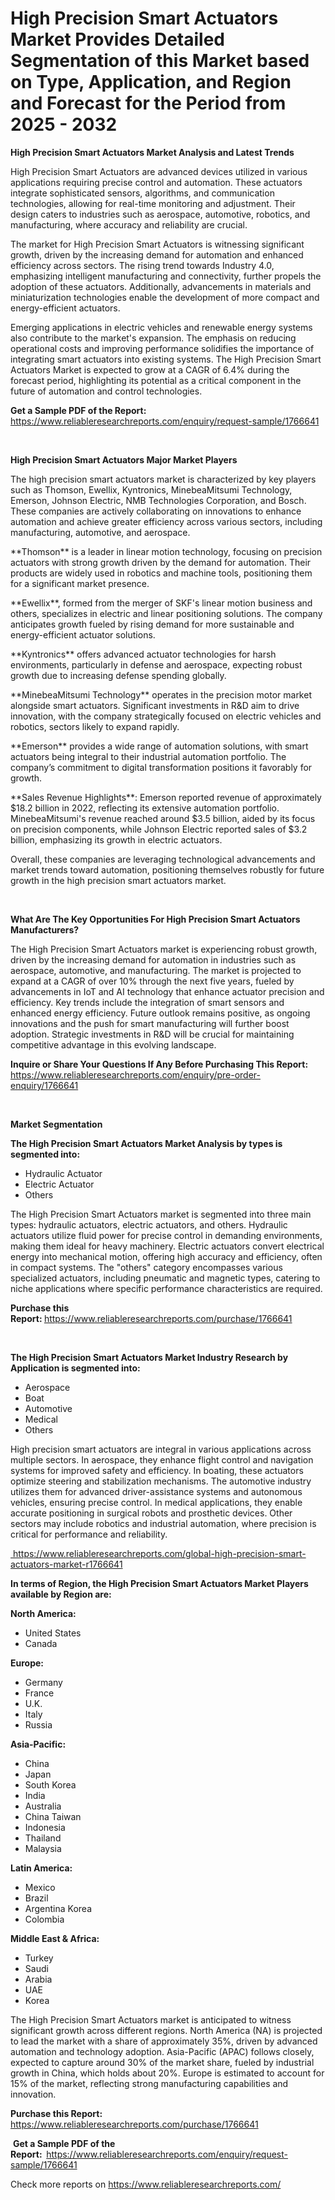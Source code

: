<p><h1>High Precision Smart Actuators Market Provides Detailed Segmentation of this Market based on Type, Application, and Region and Forecast for the Period from 2025 - 2032</h1></p><p><strong>High Precision Smart Actuators Market Analysis and Latest Trends</strong></p>
<p><p>High Precision Smart Actuators are advanced devices utilized in various applications requiring precise control and automation. These actuators integrate sophisticated sensors, algorithms, and communication technologies, allowing for real-time monitoring and adjustment. Their design caters to industries such as aerospace, automotive, robotics, and manufacturing, where accuracy and reliability are crucial.</p><p>The market for High Precision Smart Actuators is witnessing significant growth, driven by the increasing demand for automation and enhanced efficiency across sectors. The rising trend towards Industry 4.0, emphasizing intelligent manufacturing and connectivity, further propels the adoption of these actuators. Additionally, advancements in materials and miniaturization technologies enable the development of more compact and energy-efficient actuators.</p><p>Emerging applications in electric vehicles and renewable energy systems also contribute to the market's expansion. The emphasis on reducing operational costs and improving performance solidifies the importance of integrating smart actuators into existing systems. The High Precision Smart Actuators Market is expected to grow at a CAGR of 6.4% during the forecast period, highlighting its potential as a critical component in the future of automation and control technologies.</p></p>
<p><strong>Get a Sample PDF of the Report:&nbsp;</strong> <a href="https://www.reliableresearchreports.com/enquiry/request-sample/1766641?utm_campaign=2637&utm_medium=2&utm_source=Github&utm_content=ia&utm_term=27022025&utm_id=high-precision-smart-actuators">https://www.reliableresearchreports.com/enquiry/request-sample/1766641</a></p>
<p>&nbsp;</p>
<p><strong>High Precision Smart Actuators Major Market Players</strong></p>
<p><p>The high precision smart actuators market is characterized by key players such as Thomson, Ewellix, Kyntronics, MinebeaMitsumi Technology, Emerson, Johnson Electric, NMB Technologies Corporation, and Bosch. These companies are actively collaborating on innovations to enhance automation and achieve greater efficiency across various sectors, including manufacturing, automotive, and aerospace.</p><p>**Thomson** is a leader in linear motion technology, focusing on precision actuators with strong growth driven by the demand for automation. Their products are widely used in robotics and machine tools, positioning them for a significant market presence.</p><p>**Ewellix**, formed from the merger of SKF's linear motion business and others, specializes in electric and linear positioning solutions. The company anticipates growth fueled by rising demand for more sustainable and energy-efficient actuator solutions. </p><p>**Kyntronics** offers advanced actuator technologies for harsh environments, particularly in defense and aerospace, expecting robust growth due to increasing defense spending globally.</p><p>**MinebeaMitsumi Technology** operates in the precision motor market alongside smart actuators. Significant investments in R&D aim to drive innovation, with the company strategically focused on electric vehicles and robotics, sectors likely to expand rapidly.</p><p>**Emerson** provides a wide range of automation solutions, with smart actuators being integral to their industrial automation portfolio. The company’s commitment to digital transformation positions it favorably for growth.</p><p>**Sales Revenue Highlights**: Emerson reported revenue of approximately $18.2 billion in 2022, reflecting its extensive automation portfolio. MinebeaMitsumi's revenue reached around $3.5 billion, aided by its focus on precision components, while Johnson Electric reported sales of $3.2 billion, emphasizing its growth in electric actuators.</p><p>Overall, these companies are leveraging technological advancements and market trends toward automation, positioning themselves robustly for future growth in the high precision smart actuators market.</p></p>
<p>&nbsp;</p>
<p><strong>What Are The Key Opportunities For High Precision Smart Actuators Manufacturers?</strong></p>
<p><p>The High Precision Smart Actuators market is experiencing robust growth, driven by the increasing demand for automation in industries such as aerospace, automotive, and manufacturing. The market is projected to expand at a CAGR of over 10% through the next five years, fueled by advancements in IoT and AI technology that enhance actuator precision and efficiency. Key trends include the integration of smart sensors and enhanced energy efficiency. Future outlook remains positive, as ongoing innovations and the push for smart manufacturing will further boost adoption. Strategic investments in R&D will be crucial for maintaining competitive advantage in this evolving landscape.</p></p>
<p><strong>Inquire or Share Your Questions If Any Before Purchasing This Report:</strong> <a href="https://www.reliableresearchreports.com/enquiry/pre-order-enquiry/1766641?utm_campaign=2637&utm_medium=2&utm_source=Github&utm_content=ia&utm_term=27022025&utm_id=high-precision-smart-actuators">https://www.reliableresearchreports.com/enquiry/pre-order-enquiry/1766641</a></p>
<p>&nbsp;</p>
<p><strong>Market Segmentation</strong></p>
<p><strong>The High Precision Smart Actuators Market Analysis by types is segmented into:</strong></p>
<p><ul><li>Hydraulic Actuator</li><li>Electric Actuator</li><li>Others</li></ul></p>
<p><p>The High Precision Smart Actuators market is segmented into three main types: hydraulic actuators, electric actuators, and others. Hydraulic actuators utilize fluid power for precise control in demanding environments, making them ideal for heavy machinery. Electric actuators convert electrical energy into mechanical motion, offering high accuracy and efficiency, often in compact systems. The "others" category encompasses various specialized actuators, including pneumatic and magnetic types, catering to niche applications where specific performance characteristics are required.</p></p>
<p><strong>Purchase this Report:&nbsp;</strong><a href="https://www.reliableresearchreports.com/purchase/1766641?utm_campaign=2637&utm_medium=2&utm_source=Github&utm_content=ia&utm_term=27022025&utm_id=high-precision-smart-actuators">https://www.reliableresearchreports.com/purchase/1766641</a></p>
<p>&nbsp;</p>
<p><strong>The High Precision Smart Actuators Market Industry Research by Application is segmented into:</strong></p>
<p><ul><li>Aerospace</li><li>Boat</li><li>Automotive</li><li>Medical</li><li>Others</li></ul></p>
<p><p>High precision smart actuators are integral in various applications across multiple sectors. In aerospace, they enhance flight control and navigation systems for improved safety and efficiency. In boating, these actuators optimize steering and stabilization mechanisms. The automotive industry utilizes them for advanced driver-assistance systems and autonomous vehicles, ensuring precise control. In medical applications, they enable accurate positioning in surgical robots and prosthetic devices. Other sectors may include robotics and industrial automation, where precision is critical for performance and reliability.</p></p>
<p><a href="https://www.reliableresearchreports.com/global-high-precision-smart-actuators-market-r1766641?utm_campaign=2637&utm_medium=2&utm_source=Github&utm_content=ia&utm_term=27022025&utm_id=high-precision-smart-actuators">&nbsp;https://www.reliableresearchreports.com/global-high-precision-smart-actuators-market-r1766641</a></p>
<p><strong>In terms of Region, the High Precision Smart Actuators Market Players available by Region are:</strong></p>
<p>
    <p> <strong> North America: </strong>
        <ul>
            <li>United States</li>
            <li>Canada</li>
        </ul>
        </p> 
    <p> <strong> Europe: </strong>
        <ul>
            <li>Germany</li>
            <li>France</li>
            <li>U.K.</li>
            <li>Italy</li>
            <li>Russia</li>
        </ul>
        </p> 
    <p> <strong> Asia-Pacific: </strong>
        <ul>
            <li>China</li>
            <li>Japan</li>
            <li>South Korea</li>
            <li>India</li>
            <li>Australia</li>
            <li>China Taiwan</li>
            <li>Indonesia</li>
            <li>Thailand</li>
            <li>Malaysia</li>
        </ul>
        </p> 
    <p> <strong> Latin America: </strong>
        <ul>
            <li>Mexico</li>
            <li>Brazil</li>
            <li>Argentina Korea</li>
            <li>Colombia</li>
        </ul>
        </p> 
    <p> <strong> Middle East & Africa: </strong>
        <ul>
            <li>Turkey</li>
            <li>Saudi</li>
            <li>Arabia</li>
            <li>UAE</li>
            <li>Korea</li>
        </ul>
    </p>
    </p>
<p><p>The High Precision Smart Actuators market is anticipated to witness significant growth across different regions. North America (NA) is projected to lead the market with a share of approximately 35%, driven by advanced automation and technology adoption. Asia-Pacific (APAC) follows closely, expected to capture around 30% of the market share, fueled by industrial growth in China, which holds about 20%. Europe is estimated to account for 15% of the market, reflecting strong manufacturing capabilities and innovation.</p></p>
<p><strong>Purchase this Report: </strong><a href="https://www.reliableresearchreports.com/purchase/1766641?utm_campaign=2637&utm_medium=2&utm_source=Github&utm_content=ia&utm_term=27022025&utm_id=high-precision-smart-actuators">https://www.reliableresearchreports.com/purchase/1766641</a></p>
<p>&nbsp;<strong>Get a Sample PDF of the Report:&nbsp;&nbsp;</strong><a href="https://www.reliableresearchreports.com/enquiry/request-sample/1766641?utm_campaign=2637&utm_medium=2&utm_source=Github&utm_content=ia&utm_term=27022025&utm_id=high-precision-smart-actuators">https://www.reliableresearchreports.com/enquiry/request-sample/1766641</a></p>
<p><strong></strong></p>
<p>Check more reports on <a href="https://www.reliableresearchreports.com/?utm_campaign=2637&utm_medium=2&utm_source=Github&utm_content=ia&utm_term=27022025&utm_id=high-precision-smart-actuators">https://www.reliableresearchreports.com/</a></p>